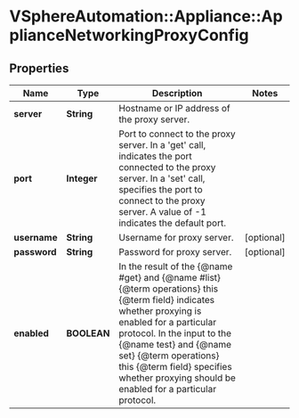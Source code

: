 # VSphereAutomation::Appliance::ApplianceNetworkingProxyConfig

## Properties
Name | Type | Description | Notes
------------ | ------------- | ------------- | -------------
**server** | **String** | Hostname or IP address of the proxy server. | 
**port** | **Integer** | Port to connect to the proxy server. In a &#39;get&#39; call, indicates the port connected to the proxy server. In a &#39;set&#39; call, specifies the port to connect to the proxy server. A value of -1 indicates the default port. | 
**username** | **String** | Username for proxy server. | [optional] 
**password** | **String** | Password for proxy server. | [optional] 
**enabled** | **BOOLEAN** | In the result of the {@name #get} and {@name #list} {@term operations} this {@term field} indicates whether proxying is enabled for a particular protocol. In the input to the {@name test} and {@name set} {@term operations} this {@term field} specifies whether proxying should be enabled for a particular protocol. | 


